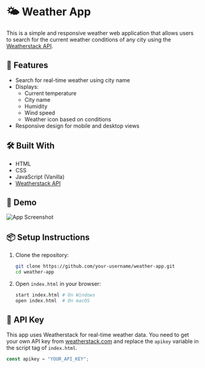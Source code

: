 # 🌤️ Weather App

This is a simple and responsive weather web application that allows users to search for the current weather conditions of any city using the [Weatherstack API](https://weatherstack.com/).

## 🚀 Features

- Search for real-time weather using city name
- Displays:
  - Current temperature
  - City name
  - Humidity
  - Wind speed
  - Weather icon based on conditions
- Responsive design for mobile and desktop views

## 🛠️ Built With

- HTML
- CSS
- JavaScript (Vanilla)
- [Weatherstack API](https://weatherstack.com/)

## 📸 Demo

![App Screenshot](images/screenshot.png) <!-- Replace this with your actual screenshot path -->

## 📦 Setup Instructions

1. Clone the repository:
    ```bash
    git clone https://github.com/your-username/weather-app.git
    cd weather-app
    ```

2. Open `index.html` in your browser:
    ```bash
    start index.html # On Windows
    open index.html  # On macOS
    ```

## 🔑 API Key

This app uses Weatherstack for real-time weather data. You need to get your own API key from [weatherstack.com](https://weatherstack.com/) and replace the `apikey` variable in the script tag of `index.html`.

```js
const apikey = "YOUR_API_KEY";
